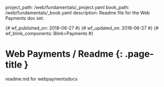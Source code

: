 project_path: /web/fundamentals/_project.yaml
book_path: /web/fundamentals/_book.yaml
description: Readme file for the Web Payments doc set.

{# wf_published_on: 2018-06-27 #}
{# wf_updated_on: 2018-06-27 #}
{# wf_blink_components: Blink>Payments #}

# Web Payments / Readme {: .page-title }

readme.md for webpaymentsdocs
